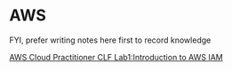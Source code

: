 # AWS
FYI, prefer writing notes here first to record knowledge

[AWS Cloud Practitioner CLF Lab1:Introduction to AWS IAM ](https://www.youtube.com/watch?v=_xXw2JBVXWg "Title")
